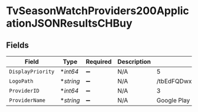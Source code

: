 # TvSeasonWatchProviders200ApplicationJSONResultsCHBuy


## Fields

| Field                            | Type                             | Required                         | Description                      | Example                          |
| -------------------------------- | -------------------------------- | -------------------------------- | -------------------------------- | -------------------------------- |
| `DisplayPriority`                | **int64*                         | :heavy_minus_sign:               | N/A                              | 5                                |
| `LogoPath`                       | **string*                        | :heavy_minus_sign:               | N/A                              | /tbEdFQDwx5LEVr8WpSeXQSIirVq.jpg |
| `ProviderID`                     | **int64*                         | :heavy_minus_sign:               | N/A                              | 3                                |
| `ProviderName`                   | **string*                        | :heavy_minus_sign:               | N/A                              | Google Play Movies               |